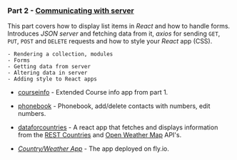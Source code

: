 ### Part 2 - [Communicating with server](https://fullstackopen.com/en/part2)

This part covers how to display list items in _React_ and how to handle forms. Introduces _JSON server_ and fetching data from it, _axios_ for sending `GET`, `PUT`, `POST` and `DELETE` requests and how to style your _React_ app (CSS).
```
- Rendering a collection, modules
- Forms
- Getting data from server
- Altering data in server
- Adding style to React apps
```
- [courseinfo](/part2/courseInfo) - Extended Course info app from part 1.
- [phonebook](/part2/phonebook) - Phonebook, add/delete contacts with numbers, edit numbers.
- [dataforcountries](/part2/countries) - A react app that fetches and displays information from the [REST Countries](https://restcountries.com) and [Open Weather Map](https://openweathermap.org/) API's.

- *[Country/Weather App](http://country.fly.dev/)* - The app deployed on fly.io.
